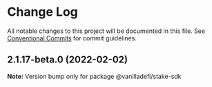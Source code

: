 # Change Log

All notable changes to this project will be documented in this file.
See [Conventional Commits](https://conventionalcommits.org) for commit guidelines.

## 2.1.17-beta.0 (2022-02-02)

**Note:** Version bump only for package @vanilladefi/stake-sdk
